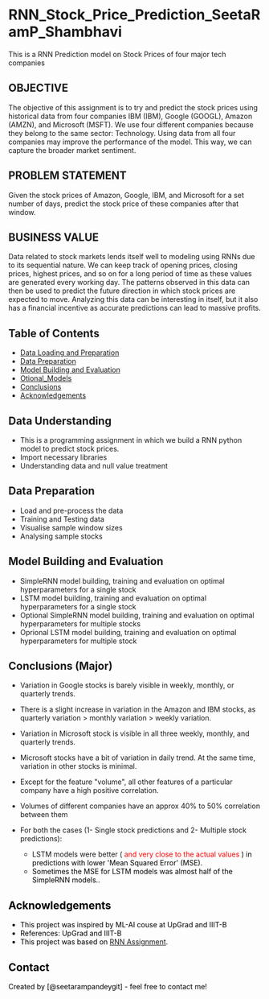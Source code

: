 # RNN_Stock_Price_Prediction_SeetaRamP_Shambhavi
This is a RNN Prediction model on Stock Prices of four major tech companies

## OBJECTIVE
The objective of this assignment is to try and predict the stock prices using historical data from four companies IBM (IBM), Google (GOOGL), Amazon (AMZN), and Microsoft (MSFT). 
We use four different companies because they belong to the same sector: Technology. Using data from all four companies may improve the performance of the model. This way, we can capture the broader market sentiment.

## PROBLEM STATEMENT
Given the stock prices of Amazon, Google, IBM, and Microsoft for a set number of days, predict the stock price of these companies after that window.

## BUSINESS VALUE
Data related to stock markets lends itself well to modeling using RNNs due to its sequential nature. 
We can keep track of opening prices, closing prices, highest prices, and so on for a long period of time as these values are generated every working day.
The patterns observed in this data can then be used to predict the future direction in which stock prices are expected to move.
Analyzing this data can be interesting in itself, but it also has a financial incentive as accurate predictions can lead to massive profits.

## Table of Contents
* [Data Loading and Preparation ](#data-loading)
* [Data Preparation](#data-preparation)
* [Model Building and Evaluation](#model-building)
* [Otional_Models](#optional-models)
* [Conclusions](#conclusions)
* [Acknowledgements](#acknowledgements)

## Data Understanding
- This is a programming assignment in which we build a RNN python model to predict stock prices.
- Import necessary libraries
- Understanding data and null value treatment
  
## Data Preparation
- Load and pre-process the data
- Training and Testing data
- Visualise sample window sizes
- Analysing sample stocks
  
## Model Building and Evaluation
- SimpleRNN model building, training and evaluation on optimal hyperparameters for a single stock
- LSTM model building, training and evaluation on optimal hyperparameters for a single stock
- Optional SimpleRNN model building, training and evaluation on optimal hyperparameters for multiple stocks
- Oprional LSTM model building, training and evaluation on optimal hyperparameters for multiple stock

 
## Conclusions (Major)
- Variation in Google stocks is barely visible in weekly, monthly, or quarterly trends.
- There is a slight increase in variation in the Amazon and IBM stocks, as quarterly variation > monthly variation > weekly variation.
- Variation in Microsoft stock is visible in all three weekly, monthly, and quarterly trends.
- Microsoft stocks have a bit of variation in daily trend. At the same time, variation in other stocks is minimal.

- Except for the feature "volume", all other features of a particular company have a high positive correlation.
- Volumes of different companies have an approx 40% to 50% correlation between them

- For both the cases (1- Single stock predictions and 2- Multiple stock predictions):
  - LSTM models were better (<font color = 'Red'> and very close to the actual values <font color = 'Black'>) in predictions with lower 'Mean Squared Error' (MSE).
  - Sometimes the MSE for LSTM models was almost half of the SimpleRNN models..
 
  
## Acknowledgements

- This project was inspired by ML-AI couse at UpGrad and IIIT-B
- References: UpGrad and IIIT-B
- This project was based on [RNN Assignment]([[https://learn.upgrad.com/course/5811/segment/60414/369869/1115042/5565470](https://learn.upgrad.com/course/5811/segment/60414/372309/1122070/5597470)]).


## Contact
Created by [@seetarampandeygit]  - feel free to contact me!

